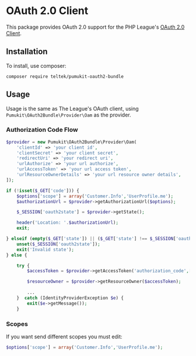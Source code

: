 # OAuth 2.0 Client

This package provides OAuth 2.0 support for the PHP League's [OAuth 2.0 Client](https://github.com/thephpleague/oauth2-client).

## Installation

To install, use composer:

```
composer require teltek/pumukit-oauth2-bundle
```

## Usage

Usage is the same as The League's OAuth client, using `Pumukit\OAuth2Bundle\Provider\Oam` as the provider.

### Authorization Code Flow

```php
$provider = new Pumukit\OAuth2Bundle\Provider\Oam(
    'clientId' => 'your client id',
    'clientSecret' => 'your client secret',
    'redirectUri' => 'your redirect uri',
    'urlAuthorize' => 'your url authorize',
    'urlAccessToken' => 'your url access token',
    'urlResourceOwnerDetails' => 'your url resource owner details',
]);

if (!isset($_GET['code'])) {
    $options['scope'] = array('Customer.Info','UserProfile.me');
    $authorizationUrl = $provider->getAuthorizationUrl($options);

    $_SESSION['oauth2state'] = $provider->getState();

    header('Location: '.$authorizationUrl);
    exit;

} elseif (empty($_GET['state']) || ($_GET['state'] !== $_SESSION['oauth2state'])) {
    unset($_SESSION['oauth2state']);
    exit('Invalid state');
} else {

    try {
        $accessToken = $provider->getAccessToken('authorization_code',['code' => $_GET['code']]);

        $resourceOwner = $provider->getResourceOwner($accessToken);
        
        ...
    }  catch (IdentityProviderException $e) {
        exit($e->getMessage());
    }
```


### Scopes 

If you want send different scopes you must edit:

```php
$options['scope'] = array('Customer.Info','UserProfile.me');
```

